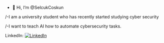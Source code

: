 - 👋 Hi, I’m @SelcukCoskun

/-I am a university student who has recently started studying cyber security

/-I want to teach AI how to automate cybersecurity tasks.

LinkedIn: [![LinkedIn](https://img.shields.io/badge/-LinkedIn-0077B5?style=flat-square&logo=linkedin&logoColor=white)](LinkedIn_profil_bağlantısı)
<!---
SelcukCoskun/SelcukCoskun is a ✨ special ✨ repository because its `README.md` (this file) appears on your GitHub profile.
You can click the Preview link to take a look at your changes.
--->
